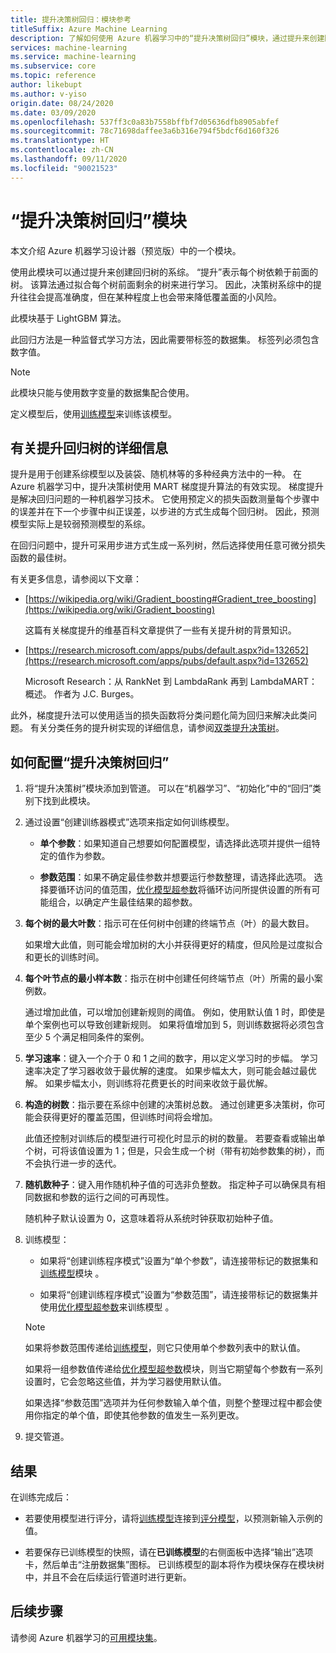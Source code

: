 ```yaml
---
title: 提升决策树回归：模块参考
titleSuffix: Azure Machine Learning
description: 了解如何使用 Azure 机器学习中的“提升决策树回归”模块，通过提升来创建回归树的系综。
services: machine-learning
ms.service: machine-learning
ms.subservice: core
ms.topic: reference
author: likebupt
ms.author: v-yiso
origin.date: 08/24/2020
ms.date: 03/09/2020
ms.openlocfilehash: 537ff3c0a83b7558bffbf7d05636dfb8905abfef
ms.sourcegitcommit: 78c71698daffee3a6b316e794f5bdcf6d160f326
ms.translationtype: HT
ms.contentlocale: zh-CN
ms.lasthandoff: 09/11/2020
ms.locfileid: "90021523"
---
```

# <a name="boosted-decision-tree-regression-module"></a>“提升决策树回归”模块

本文介绍 Azure 机器学习设计器（预览版）中的一个模块。

使用此模块可以通过提升来创建回归树的系综。 “提升”表示每个树依赖于前面的树。 该算法通过拟合每个树前面剩余的树来进行学习。 因此，决策树系综中的提升往往会提高准确度，但在某种程度上也会带来降低覆盖面的小风险。  

此模块基于 LightGBM 算法。
  
此回归方法是一种监督式学习方法，因此需要带标签的数据集。 标签列必须包含数字值。  

> [!NOTE]
> 此模块只能与使用数字变量的数据集配合使用。  

定义模型后，使用[训练模型](./train-model.md)来训练该模型。

  
## <a name="more-about-boosted-regression-trees"></a>有关提升回归树的详细信息  

提升是用于创建系综模型以及装袋、随机林等的多种经典方法中的一种。  在 Azure 机器学习中，提升决策树使用 MART 梯度提升算法的有效实现。 梯度提升是解决回归问题的一种机器学习技术。 它使用预定义的损失函数测量每个步骤中的误差并在下一个步骤中纠正误差，以步进的方式生成每个回归树。 因此，预测模型实际上是较弱预测模型的系综。  
  
在回归问题中，提升可采用步进方式生成一系列树，然后选择使用任意可微分损失函数的最佳树。  
  
有关更多信息，请参阅以下文章：  
  
+ [https://wikipedia.org/wiki/Gradient_boosting#Gradient_tree_boosting](https://wikipedia.org/wiki/Gradient_boosting)

    这篇有关梯度提升的维基百科文章提供了一些有关提升树的背景知识。 
  
-  [https://research.microsoft.com/apps/pubs/default.aspx?id=132652](https://research.microsoft.com/apps/pubs/default.aspx?id=132652)  

    Microsoft Research：从 RankNet 到 LambdaRank 再到 LambdaMART：概述。 作者为 J.C. Burges。

此外，梯度提升法可以使用适当的损失函数将分类问题化简为回归来解决此类问题。 有关分类任务的提升树实现的详细信息，请参阅[双类提升决策树](./two-class-boosted-decision-tree.md)。  

## <a name="how-to-configure-boosted-decision-tree-regression"></a>如何配置“提升决策树回归”

1.  将“提升决策树”模块添加到管道。 可以在“机器学习”、“初始化”中的“回归”类别下找到此模块。   
  
2.  通过设置“创建训练器模式”选项来指定如何训练模型。  
  
    -   **单个参数**：如果知道自己想要如何配置模型，请选择此选项并提供一组特定的值作为参数。 
     
    -   **参数范围**：如果不确定最佳参数并想要运行参数整理，请选择此选项。 选择要循环访问的值范围，[优化模型超参数](tune-model-hyperparameters.md)将循环访问所提供设置的所有可能组合，以确定产生最佳结果的超参数。    
   
  
3. **每个树的最大叶数**：指示可在任何树中创建的终端节点（叶）的最大数目。  

    如果增大此值，则可能会增加树的大小并获得更好的精度，但风险是过度拟合和更长的训练时间。  

4. **每个叶节点的最小样本数**：指示在树中创建任何终端节点（叶）所需的最小案例数。

    通过增加此值，可以增加创建新规则的阈值。 例如，使用默认值 1 时，即使是单个案例也可以导致创建新规则。 如果将值增加到 5，则训练数据将必须包含至少 5 个满足相同条件的案例。

5. **学习速率**：键入一个介于 0 和 1 之间的数字，用以定义学习时的步幅。 学习速率决定了学习器收敛于最优解的速度。 如果步幅太大，则可能会越过最优解。 如果步幅太小，则训练将花费更长的时间来收敛于最优解。

6. **构造的树数**：指示要在系综中创建的决策树总数。 通过创建更多决策树，你可能会获得更好的覆盖范围，但训练时间将会增加。

    此值还控制对训练后的模型进行可视化时显示的树的数量。 若要查看或输出单个树，可将该值设置为 1；但是，只会生成一个树（带有初始参数集的树），而不会执行进一步的迭代。

7. **随机数种子**：键入用作随机种子值的可选非负整数。 指定种子可以确保具有相同数据和参数的运行之间的可再现性。

    随机种子默认设置为 0，这意味着将从系统时钟获取初始种子值。
  

9. 训练模型：

    + 如果将“创建训练程序模式”设置为“单个参数”，请连接带标记的数据集和[训练模型](train-model.md)模块 。  
  
    + 如果将“创建训练程序模式”设置为“参数范围”，请连接带标记的数据集并使用[优化模型超参数](tune-model-hyperparameters.md)来训练模型 。  
  
    > [!NOTE]
    > 
    > 如果将参数范围传递给[训练模型](train-model.md)，则它只使用单个参数列表中的默认值。  
    > 
    > 如果将一组参数值传递给[优化模型超参数](tune-model-hyperparameters.md)模块，则当它期望每个参数有一系列设置时，它会忽略这些值，并为学习器使用默认值。  
    > 
    > 如果选择“参数范围”选项并为任何参数输入单个值，则整个整理过程中都会使用你指定的单个值，即使其他参数的值发生一系列更改。
    

10. 提交管道。  
  
## <a name="results"></a>结果

在训练完成后：

+ 若要使用模型进行评分，请将[训练模型](train-model.md)连接到[评分模型](./score-model.md)，以预测新输入示例的值。

+ 若要保存已训练模型的快照，请在**已训练模型**的右侧面板中选择“输出”选项卡，然后单击“注册数据集”图标。 已训练模型的副本将作为模块保存在模块树中，并且不会在后续运行管道时进行更新。

## <a name="next-steps"></a>后续步骤

请参阅 Azure 机器学习的[可用模块集](module-reference.md)。 
